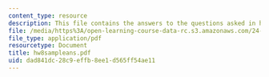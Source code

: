 ```yaml
---
content_type: resource
description: This file contains the answers to the questions asked in homework 8.
file: /media/https%3A/open-learning-course-data-rc.s3.amazonaws.com/24-242-logic-ii-spring-2004/dad841dc28c9effb8ee1d565ff54ae11_hw8sampleans.pdf
file_type: application/pdf
resourcetype: Document
title: hw8sampleans.pdf
uid: dad841dc-28c9-effb-8ee1-d565ff54ae11
---
```

